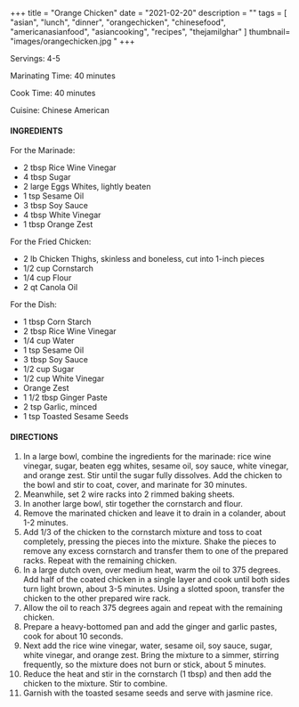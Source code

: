 +++
title = "Orange Chicken"
date = "2021-02-20"
description = ""
tags = [
    "asian",
    "lunch",
    "dinner",
    "orangechicken",
    "chinesefood",
    "americanasianfood", 
    "asiancooking",
    "recipes",
    "thejamilghar"
]
thumbnail= "images/orangechicken.jpg "
+++

Servings: 4-5 <!--more-->

Marinating Time: 40 minutes 

Cook Time: 40 minutes

Cuisine: Chinese American

#### INGREDIENTS 

For the Marinade:

* 2 tbsp Rice Wine Vinegar
* 4 tbsp Sugar
* 2 large Eggs Whites, lightly beaten
* 1 tsp Sesame Oil
* 3 tbsp Soy Sauce
* 4 tbsp White Vinegar
* 1 tbsp Orange Zest 

For the Fried Chicken:

* 2 lb Chicken Thighs, skinless and boneless, cut into 1-inch pieces
* 1/2 cup Cornstarch
* 1/4 cup Flour
* 2 qt Canola Oil

For the Dish:

* 1 tbsp Corn Starch
* 2 tbsp Rice Wine Vinegar
* 1/4 cup Water
* 1 tsp Sesame Oil
* 3 tbsp Soy Sauce
* 1/2 cup Sugar
* 1/2 cup White Vinegar
* Orange Zest 
* 1 1/2 tbsp Ginger Paste
* 2 tsp Garlic, minced
* 1 tsp Toasted Sesame Seeds 

#### DIRECTIONS 

1. In a large bowl, combine the ingredients for the marinade: rice wine vinegar, sugar, beaten egg whites, sesame oil, soy sauce, white vinegar, and orange zest. Stir until the sugar fully dissolves. Add the chicken to the bowl and stir to coat, cover, and marinate for 30 minutes.
2. Meanwhile, set 2 wire racks into 2 rimmed baking sheets.
3. In another large bowl, stir together the cornstarch and flour.
4. Remove the marinated chicken and leave it to drain in a colander, about 1-2 minutes.
5. Add 1/3 of the chicken to the cornstarch mixture and toss to coat completely, pressing the pieces into the mixture. Shake the pieces to remove any excess cornstarch and transfer them to one of the prepared racks. Repeat with the remaining chicken.
6. In a large dutch oven, over medium heat, warm the oil to 375 degrees. Add half of the coated chicken in a single layer and cook until both sides turn light brown, about 3-5 minutes. Using a slotted spoon, transfer the chicken to the other prepared wire rack.
7. Allow the oil to reach 375 degrees again and repeat with the remaining chicken. 
8. Prepare a heavy-bottomed pan and add the ginger and garlic pastes, cook for about 10 seconds.
9. Next add the rice wine vinegar, water, sesame oil, soy sauce, sugar, white vinegar, and orange zest. Bring the mixture to a simmer, stirring frequently, so the mixture does not burn or stick, about 5 minutes. 
10. Reduce the heat and stir in the cornstarch (1 tbsp) and then add the chicken to the mixture. Stir to combine.
11. Garnish with the toasted sesame seeds and serve with jasmine rice. 
